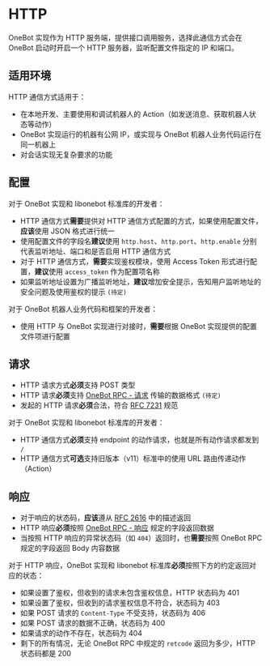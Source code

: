 # HTTP

OneBot 实现作为 HTTP 服务端，提供接口调用服务，选择此通信方式会在 OneBot 启动时开启一个 HTTP 服务器，监听配置文件指定的 IP 和端口。

## 适用环境

HTTP 通信方式适用于：

- 在本地开发、主要使用和调试机器人的 Action（如发送消息、获取机器人状态等动作）
- OneBot 实现运行的机器有公网 IP，或实现与 OneBot 机器人业务代码运行在同一机器上
- 对会话实现无复杂要求的功能

## 配置

对于 OneBot 实现和 libonebot 标准库的开发者：

- HTTP 通信方式**需要**提供对 HTTP 通信方式配置的方式，如果使用配置文件，**应该**使用 JSON 格式进行统一
- 使用配置文件的字段名**建议**使用 `http.host`、`http.port`、`http.enable` 分别代表监听地址、端口和是否启用 HTTP 通信方式
- 对于 HTTP 通信方式，**需要**实现鉴权模块，使用 Access Token 形式进行配置，**建议**使用 `access_token` 作为配置项名称
- 如果监听地址设置为广播监听地址，**建议**增加安全提示，告知用户监听地址的安全问题及使用鉴权的提示 `(待定)`

对于 OneBot 机器人业务代码和框架的开发者：

- 使用 HTTP 与 OneBot 实现进行对接时，**需要**根据 OneBot 实现提供的配置文件项进行配置

## 请求

- HTTP 请求方式**必须**支持 POST 类型
- HTTP 请求**必须**支持 [OneBot RPC - 请求]() 传输的数据格式 `(待定)`
- 发起的 HTTP 请求**必须**合法，符合 [RFC 7231](https://datatracker.ietf.org/doc/html/rfc7231) 规范

对于 OneBot 实现和 libonebot 标准库的开发者：

- HTTP 通信方式**必须**支持 endpoint 的动作请求，也就是所有动作请求都发到 `/`
- HTTP 通信方式**可选**支持旧版本（v11）标准中的使用 URL 路由传递动作（Action）

## 响应

- 对于响应的状态码，**应该**遵从 [RFC 2616](https://datatracker.ietf.org/doc/html/rfc2616#section-10.2) 中的描述返回
- HTTP 响应**必须**按照 [OneBot RPC - 响应]() 规定的字段返回数据
- 当按照 HTTP 响应的异常状态码（如 `404`）返回时，也**需要**按照 OneBot RPC 规定的字段返回 Body 内容数据

对于 HTTP 响应，OneBot 实现和 libonebot 标准库**必须**按照下方的约定返回对应的状态：

- 如果设置了鉴权，但收到的请求未包含鉴权信息，HTTP 状态码为 401
- 如果设置了鉴权，但收到的请求鉴权信息不符合，状态码为 403
- 如果 POST 请求的 `Content-Type` 不受支持，状态码为 406
- 如果 POST 请求的数据不正确，状态码为 400
- 如果请求的动作不存在，状态码为 404
- 剩下的所有情况，无论 OneBot RPC 中规定的 `retcode` 返回为多少，HTTP 状态码都是 200
